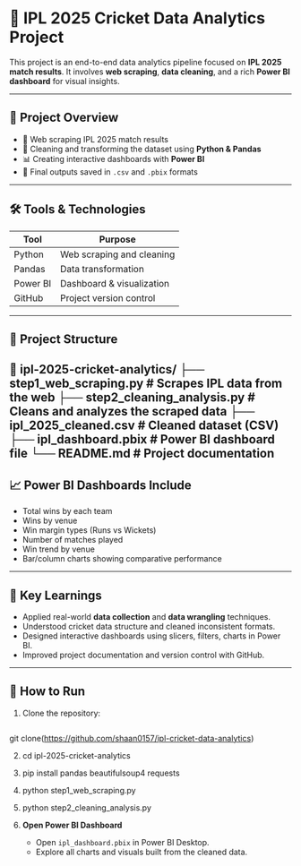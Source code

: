 # 🏏 IPL 2025 Cricket Data Analytics Project

This project is an end-to-end data analytics pipeline focused on **IPL 2025 match results**. It involves **web scraping**, **data cleaning**, and a rich **Power BI dashboard** for visual insights.

---

## 📌 Project Overview

- 🔎 Web scraping IPL 2025 match results
- 🧹 Cleaning and transforming the dataset using **Python & Pandas**
- 📊 Creating interactive dashboards with **Power BI**
- 📁 Final outputs saved in `.csv` and `.pbix` formats

---

## 🛠️ Tools & Technologies

| Tool         | Purpose                       |
|--------------|-------------------------------|
| Python       | Web scraping and cleaning     |
| Pandas       | Data transformation           |
| Power BI     | Dashboard & visualization     |
| GitHub       | Project version control       |

---

## 📂 Project Structure
📁 ipl-2025-cricket-analytics/
├── step1_web_scraping.py # Scrapes IPL data from the web
├── step2_cleaning_analysis.py # Cleans and analyzes the scraped data
├── ipl_2025_cleaned.csv # Cleaned dataset (CSV)
├── ipl_dashboard.pbix # Power BI dashboard file
└── README.md # Project documentation
---

## 📈 Power BI Dashboards Include

- Total wins by each team
- Wins by venue
- Win margin types (Runs vs Wickets)
- Number of matches played
- Win trend by venue
- Bar/column charts showing comparative performance

---

## 🧠 Key Learnings

- Applied real-world **data collection** and **data wrangling** techniques.
- Understood cricket data structure and cleaned inconsistent formats.
- Designed interactive dashboards using slicers, filters, charts in Power BI.
- Improved project documentation and version control with GitHub.

---

## 📌 How to Run

1. Clone the repository:
   ```bash
 git clone(https://github.com/shaan0157/ipl-cricket-data-analytics)

2. cd ipl-2025-cricket-analytics

3. pip install pandas beautifulsoup4 requests

4. python step1_web_scraping.py

5. python step2_cleaning_analysis.py
6. **Open Power BI Dashboard**  
   - Open `ipl_dashboard.pbix` in Power BI Desktop.  
   - Explore all charts and visuals built from the cleaned data.
